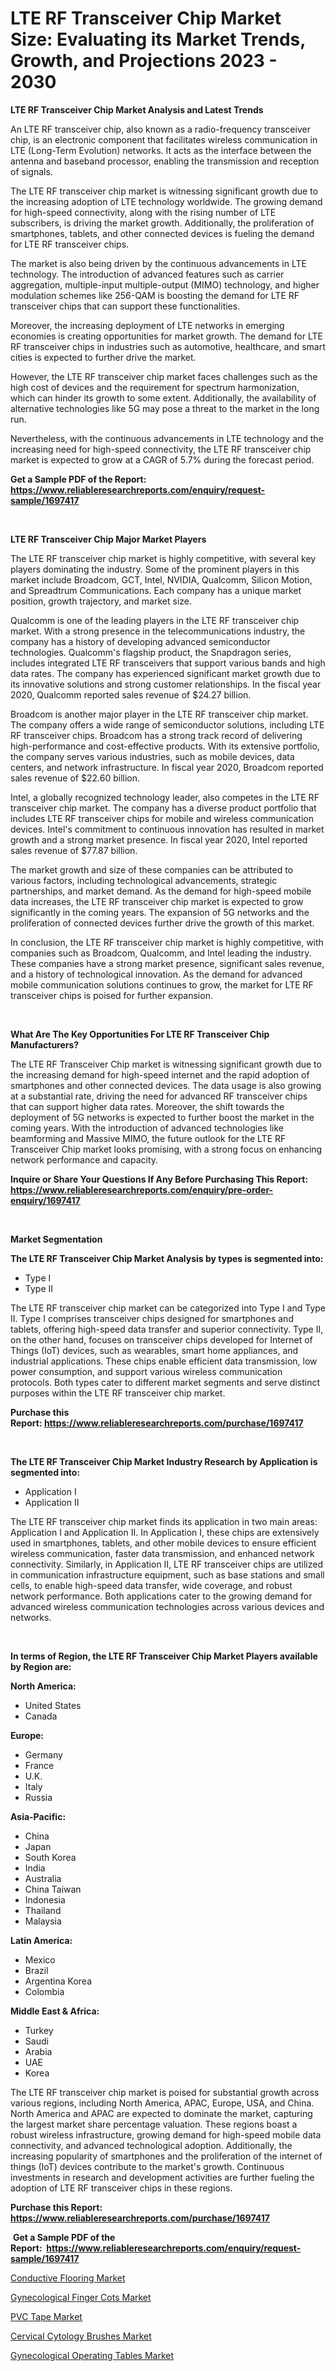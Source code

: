 <p><h1>LTE RF Transceiver Chip Market Size: Evaluating its Market Trends, Growth, and Projections 2023 - 2030</h1></p><p><strong>LTE RF Transceiver Chip Market Analysis and Latest Trends</strong></p>
<p><p>An LTE RF transceiver chip, also known as a radio-frequency transceiver chip, is an electronic component that facilitates wireless communication in LTE (Long-Term Evolution) networks. It acts as the interface between the antenna and baseband processor, enabling the transmission and reception of signals.</p><p>The LTE RF transceiver chip market is witnessing significant growth due to the increasing adoption of LTE technology worldwide. The growing demand for high-speed connectivity, along with the rising number of LTE subscribers, is driving the market growth. Additionally, the proliferation of smartphones, tablets, and other connected devices is fueling the demand for LTE RF transceiver chips.</p><p>The market is also being driven by the continuous advancements in LTE technology. The introduction of advanced features such as carrier aggregation, multiple-input multiple-output (MIMO) technology, and higher modulation schemes like 256-QAM is boosting the demand for LTE RF transceiver chips that can support these functionalities.</p><p>Moreover, the increasing deployment of LTE networks in emerging economies is creating opportunities for market growth. The demand for LTE RF transceiver chips in industries such as automotive, healthcare, and smart cities is expected to further drive the market.</p><p>However, the LTE RF transceiver chip market faces challenges such as the high cost of devices and the requirement for spectrum harmonization, which can hinder its growth to some extent. Additionally, the availability of alternative technologies like 5G may pose a threat to the market in the long run.</p><p>Nevertheless, with the continuous advancements in LTE technology and the increasing need for high-speed connectivity, the LTE RF transceiver chip market is expected to grow at a CAGR of 5.7% during the forecast period.</p></p>
<p><strong>Get a Sample PDF of the Report:&nbsp; <a href="https://www.reliableresearchreports.com/enquiry/request-sample/1697417">https://www.reliableresearchreports.com/enquiry/request-sample/1697417</a></strong></p>
<p>&nbsp;</p>
<p><strong>LTE RF Transceiver Chip Major Market Players</strong></p>
<p><p>The LTE RF transceiver chip market is highly competitive, with several key players dominating the industry. Some of the prominent players in this market include Broadcom, GCT, Intel, NVIDIA, Qualcomm, Silicon Motion, and Spreadtrum Communications. Each company has a unique market position, growth trajectory, and market size.</p><p>Qualcomm is one of the leading players in the LTE RF transceiver chip market. With a strong presence in the telecommunications industry, the company has a history of developing advanced semiconductor technologies. Qualcomm's flagship product, the Snapdragon series, includes integrated LTE RF transceivers that support various bands and high data rates. The company has experienced significant market growth due to its innovative solutions and strong customer relationships. In the fiscal year 2020, Qualcomm reported sales revenue of $24.27 billion.</p><p>Broadcom is another major player in the LTE RF transceiver chip market. The company offers a wide range of semiconductor solutions, including LTE RF transceiver chips. Broadcom has a strong track record of delivering high-performance and cost-effective products. With its extensive portfolio, the company serves various industries, such as mobile devices, data centers, and network infrastructure. In fiscal year 2020, Broadcom reported sales revenue of $22.60 billion.</p><p>Intel, a globally recognized technology leader, also competes in the LTE RF transceiver chip market. The company has a diverse product portfolio that includes LTE RF transceiver chips for mobile and wireless communication devices. Intel's commitment to continuous innovation has resulted in market growth and a strong market presence. In fiscal year 2020, Intel reported sales revenue of $77.87 billion.</p><p>The market growth and size of these companies can be attributed to various factors, including technological advancements, strategic partnerships, and market demand. As the demand for high-speed mobile data increases, the LTE RF transceiver chip market is expected to grow significantly in the coming years. The expansion of 5G networks and the proliferation of connected devices further drive the growth of this market.</p><p>In conclusion, the LTE RF transceiver chip market is highly competitive, with companies such as Broadcom, Qualcomm, and Intel leading the industry. These companies have a strong market presence, significant sales revenue, and a history of technological innovation. As the demand for advanced mobile communication solutions continues to grow, the market for LTE RF transceiver chips is poised for further expansion.</p></p>
<p>&nbsp;</p>
<p><strong>What Are The Key Opportunities For LTE RF Transceiver Chip Manufacturers?</strong></p>
<p><p>The LTE RF Transceiver Chip market is witnessing significant growth due to the increasing demand for high-speed internet and the rapid adoption of smartphones and other connected devices. The data usage is also growing at a substantial rate, driving the need for advanced RF transceiver chips that can support higher data rates. Moreover, the shift towards the deployment of 5G networks is expected to further boost the market in the coming years. With the introduction of advanced technologies like beamforming and Massive MIMO, the future outlook for the LTE RF Transceiver Chip market looks promising, with a strong focus on enhancing network performance and capacity.</p></p>
<p><strong>Inquire or Share Your Questions If Any Before Purchasing This Report: <a href="https://www.reliableresearchreports.com/enquiry/pre-order-enquiry/1697417">https://www.reliableresearchreports.com/enquiry/pre-order-enquiry/1697417</a></strong></p>
<p>&nbsp;</p>
<p><strong>Market Segmentation</strong></p>
<p><strong>The LTE RF Transceiver Chip Market Analysis by types is segmented into:</strong></p>
<p><ul><li>Type I</li><li>Type II</li></ul></p>
<p><p>The LTE RF transceiver chip market can be categorized into Type I and Type II. Type I comprises transceiver chips designed for smartphones and tablets, offering high-speed data transfer and superior connectivity. Type II, on the other hand, focuses on transceiver chips developed for Internet of Things (IoT) devices, such as wearables, smart home appliances, and industrial applications. These chips enable efficient data transmission, low power consumption, and support various wireless communication protocols. Both types cater to different market segments and serve distinct purposes within the LTE RF transceiver chip market.</p></p>
<p><strong>Purchase this Report:&nbsp;<a href="https://www.reliableresearchreports.com/purchase/1697417">https://www.reliableresearchreports.com/purchase/1697417</a></strong></p>
<p>&nbsp;</p>
<p><strong>The LTE RF Transceiver Chip Market Industry Research by Application is segmented into:</strong></p>
<p><ul><li>Application I</li><li>Application II</li></ul></p>
<p><p>The LTE RF transceiver chip market finds its application in two main areas: Application I and Application II. In Application I, these chips are extensively used in smartphones, tablets, and other mobile devices to ensure efficient wireless communication, faster data transmission, and enhanced network connectivity. Similarly, in Application II, LTE RF transceiver chips are utilized in communication infrastructure equipment, such as base stations and small cells, to enable high-speed data transfer, wide coverage, and robust network performance. Both applications cater to the growing demand for advanced wireless communication technologies across various devices and networks.</p></p>
<p>&nbsp;</p>
<p><strong>In terms of Region, the LTE RF Transceiver Chip Market Players available by Region are:</strong></p>
<p>
    <p> <strong> North America: </strong>
        <ul>
            <li>United States</li>
            <li>Canada</li>
        </ul>
        </p> 
    <p> <strong> Europe: </strong>
        <ul>
            <li>Germany</li>
            <li>France</li>
            <li>U.K.</li>
            <li>Italy</li>
            <li>Russia</li>
        </ul>
        </p> 
    <p> <strong> Asia-Pacific: </strong>
        <ul>
            <li>China</li>
            <li>Japan</li>
            <li>South Korea</li>
            <li>India</li>
            <li>Australia</li>
            <li>China Taiwan</li>
            <li>Indonesia</li>
            <li>Thailand</li>
            <li>Malaysia</li>
        </ul>
        </p> 
    <p> <strong> Latin America: </strong>
        <ul>
            <li>Mexico</li>
            <li>Brazil</li>
            <li>Argentina Korea</li>
            <li>Colombia</li>
        </ul>
        </p> 
    <p> <strong> Middle East & Africa: </strong>
        <ul>
            <li>Turkey</li>
            <li>Saudi</li>
            <li>Arabia</li>
            <li>UAE</li>
            <li>Korea</li>
        </ul>
    </p>
    </p>
<p><p>The LTE RF transceiver chip market is poised for substantial growth across various regions, including North America, APAC, Europe, USA, and China. North America and APAC are expected to dominate the market, capturing the largest market share percentage valuation. These regions boast a robust wireless infrastructure, growing demand for high-speed mobile data connectivity, and advanced technological adoption. Additionally, the increasing popularity of smartphones and the proliferation of the internet of things (IoT) devices contribute to the market's growth. Continuous investments in research and development activities are further fueling the adoption of LTE RF transceiver chips in these regions.</p></p>
<p><strong>Purchase this Report: <a href="https://www.reliableresearchreports.com/purchase/1697417">https://www.reliableresearchreports.com/purchase/1697417</a></strong></p>
<p>&nbsp;<strong>Get a Sample PDF of the Report:&nbsp;&nbsp;<a href="https://www.reliableresearchreports.com/enquiry/request-sample/1697417">https://www.reliableresearchreports.com/enquiry/request-sample/1697417</a></strong></p>
<p><strong></strong></p>
<p><p><a href="https://medium.com/@maxinefeest1904/conductive-flooring-market-size-growth-forecast-2023-2030-5aa43528ef73">Conductive Flooring Market</a></p><p><a href="https://www.linkedin.com/pulse/gynecological-finger-cots-market-size-growth-forecast-from/">Gynecological Finger Cots Market</a></p><p><a href="https://medium.com/@amaliarobel/pvc-tape-market-size-growth-forecast-2023-2030-8415d01093d5">PVC Tape Market</a></p><p><a href="https://www.linkedin.com/pulse/decoding-cervical-cytology-brushes-market-deep-dive-latest/">Cervical Cytology Brushes Market</a></p><p><a href="https://www.linkedin.com/pulse/decoding-gynecological-operating-tables-market-deep-dive/">Gynecological Operating Tables Market</a></p></p>